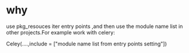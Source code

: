 # why

use pkg_resouces iter entry points ,and then use the module name list in other projects.For example work with celery:

Celey(....,include = ["module name list from entry points setting"])

